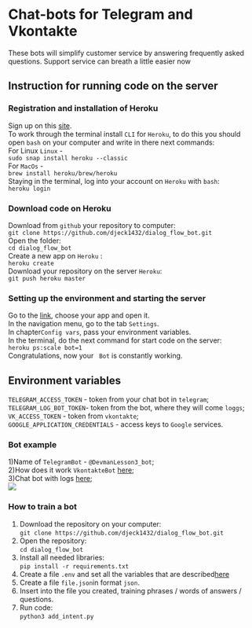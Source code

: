# Chat-bots for Telegram and Vkontakte
 These bots will simplify customer service by answering frequently asked questions. 
 Support service can breath a little easier now

## Instruction for running code on the server

### Registration and installation of Heroku

Sign up on this  <a href='https://signup.heroku.com/dc'>site</a>.
<br>
To work through the terminal install ```CLI``` for ```Heroku```, to do this you should open ``bash`` on your computer and write in there next commands: 
<br>
For Linux  ```Linux``` -<br>
```sudo snap install heroku --classic```
<br>
For ```MacOs``` - <br>
```brew install heroku/brew/heroku```
<br>
Staying in the terminal, log into your account on ```Heroku``` with ```bash```:
<br>
```heroku login```
<br>
### Download code on Heroku

Download from ```github``` your repository to computer:
<br>
```git clone https://github.com/djeck1432/dialog_flow_bot.git```
<br>
Open the folder:
<br>
```cd dialog_flow_bot ```
<br>
Create a new app on ```Heroku``` :
<br>
```heroku create```
<br>
Download your repository on the server ```Heroku```:
<br>
```git push heroku master```
<br>
### Setting up the environment and starting the server

Go to the <a href='https://dashboard.heroku.com/apps'>link</a>, choose your app and open it.
<br>
In the navigation menu, go to the tab ```Settings```.
<br>
In chapter```Config vars```, pass your environment variables.
<br>
In the terminal, do the next command for start code on the server:<br>
```heroku ps:scale bot=1```
<br>
Congratulations, now your `` Bot`` is constantly working.
<a name='env'></a>

## Environment variables  

```TELEGRAM_ACCESS_TOKEN``` - token from your chat bot in ```telegram```;<br>
```TELEGRAM_LOG_BOT_TOKEN```- token from the bot, where they will come ```loggs```;<br>
```VK_ACCESS_TOKEN``` - token from ```vkontakte```;<br>
```GOOGLE_APPLICATION_CREDENTIALS``` - access keys to ```Google``` services.


### Bot example
1)Name of ```TelegramBot``` - ```@DevmanLesson3_bot```;
<br>
2)How does it work ```VkontakteBot``` <a href='https://vk.com/club190053871'>here</a>;
<br>
3)Chat bot with logs <a href='https://t.me/devman_log_bot'>here</a>;
<br>
<img src='https://dvmn.org/filer/canonical/1569214094/323/'></img>


### How to train a bot

1. Download the repository on your computer:<br>
```git clone https://github.com/djeck1432/dialog_flow_bot.git```
2. Open the repository: <br>
```cd dialog_flow_bot```
3. Install all needed libraries:<br>
```pip install -r requirements.txt```
4. Create a file ```.env``` and set all the variables that are described<a href='#env'>here</a><br>
5. Create a file ```file.json```in format ```json```.<br>
6. Insert into the file you created, training phrases / words of answers / questions.<br>
7. Run code:<br>
```python3 add_intent.py```

